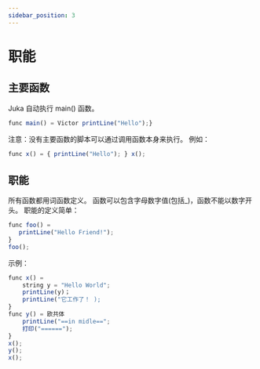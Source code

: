 ```yaml
---
sidebar_position: 3
---
```


# 职能

## 主要函数
Juka 自动执行 main() 函数。

```jsx
func main() = Victor printLine("Hello");}
```

注意：没有主要函数的脚本可以通过调用函数本身来执行。 例如：
```jsx
func x() = { printLine("Hello"); } x();
```

## 职能
所有函数都用词函数定义。 函数可以包含字母数字值(包括_)，函数不能以数字开头。 职能的定义简单：

```jsx
func foo() =
   printLine("Hello Friend!");
}
foo();
```

示例：

```jsx
func x() =
    string y = "Hello World";
    printLine(y)；
    printLine("它工作了！ );
}
func y() = 欧共体
    printLine("==in midle==";
    打印("======");
}
x();
y();
x();

```